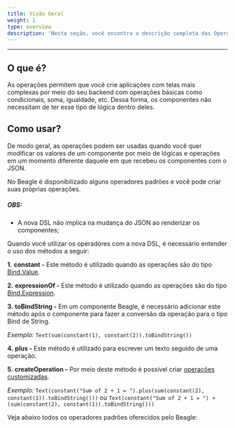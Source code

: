 ```yaml
---
title: Visão Geral
weight: 1
type: overview
description: 'Nesta seção, você encontra a descrição completa das Operações com a utilização da nova DSL do Beagle.'
---
```


---

## O que é? 

As operações permitem que você crie aplicações com telas mais complexas por meio do seu backend com operações básicas como condicionais, soma, igualdade, etc. Dessa forma, os  componentes não necessitam de ter esse tipo de lógica dentro deles. 

## Como usar?

De modo geral, as operações podem ser usadas quando você quer modificar os valores de um componente por meio de lógicas e operações em um momento diferente daquele em que recebeu os componentes com o JSON.

No Beagle é disponibilizado alguns operadores padrões e você pode criar suas próprias operações. 

##### **OBS:** 

- A nova DSL não implica na mudança do JSON ao renderizar os componentes;

Quando você utilizar os operadores com a nova DSL, é necessário entender o uso dos métodos a seguir:

**1.** **constant -** Este método é utilizado quando as operações são do tipo [Bind.Value](https://docs.usebeagle.io/v1.10/pt/api/context/overview/).


**2.** **expressionOf -** Este método é utilizado quando as operações são do tipo [Bind.Expression](https://docs.usebeagle.io/v1.10/pt/api/context/overview/).

**3.** **toBindString -** Em um componente Beagle, é necessário adicionar este método após o componente para fazer a conversão da operação para o tipo Bind de String.

*Exemplo:* ```Text(sum(constant(1), constant(2)).toBindString())```

**4.** **plus -** Este método é utilizado para escrever um texto seguido de uma operação. 

**5.** **createOperation -** Por meio deste método é possível criar [operações customizadas](https://docs.usebeagle.io/v1.10/pt/api/plugins/dsl-operations/how-to-register-a-new-operation/).

*Exemplo:* ```Text(constant("Sum of 2 + 1 = ").plus(sum(constant(2), constant(1)).toBindString()))``` *ou* ```Text(constant("Sum of 2 + 1 = ") + (sum(constant(2), constant(1)).toBindString()))```

Veja abaixo todos os operadores padrões oferecidos pelo Beagle:
